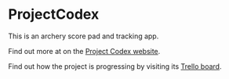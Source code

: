 # ProjectCodex

This is an archery score pad and tracking app.

Find out more at on the [Project Codex website](https://www.caldeikeycodes.com "Project Codex").

Find out how the project is progressing by visiting its [Trello board](https://trello.com/b/NpihuidC/project-codex "Project Codex Trello").
